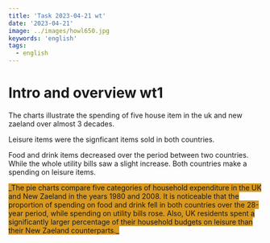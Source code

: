```yaml
---
title: 'Task 2023-04-21 wt'
date: '2023-04-21'
image: ../images/howl650.jpg
keywords: 'english'
tags:
  - english
---
```


# Intro and overview wt1

The charts illustrate the spending of five house item in the uk and new zaeland over almost 3 decades.

Leisure items were the signficant items sold in both countries.

Food and drink items decreased over the period between two countries. While the whole utility bills saw a slight increase. Both countries make a spending on leisure items.

<span style="background:#d79921;">
_The pie charts compare five categories of household expenditure in the UK and New Zaeland in the years 1980 and 2008.  
It is noticeable that the proportion of spending on food and drink fell in both countries over the 28-year period, while spending on utility bills rose.  
Also, UK residents spent a significantly larger percentage of their household budgets on leisure than their New Zaeland counterparts._
</span>
